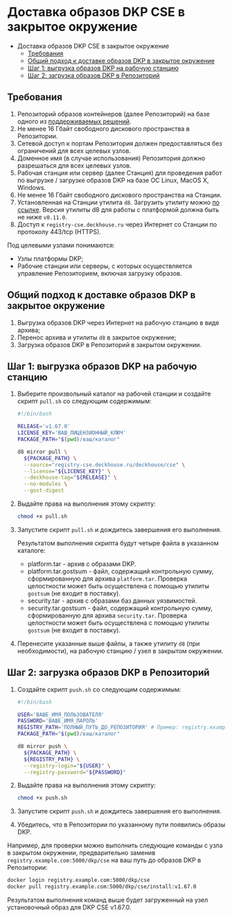 # Доставка образов DKP CSE в закрытое окружение

- Доставка образов DKP CSE в закрытое окружение
  - [Требования](#требования)
  - [Общий подход к доставке образов DKP в закрытое окружение](#общий-подход-к-доставке-образов-dkp-в-закрытое-окружение)
  - [Шаг 1: выгрузка образов DKP на рабочую станцию](#шаг-1-выгрузка-образов-dkp-на-рабочую-станцию)
  - [Шаг 2: загрузка образов DKP в Репозиторий](#шаг-2-загрузка-образов-dkp-в-репозиторий)

## Требования

1. Репозиторий образов контейнеров (далее Репозиторий) на базе одного из [поддерживаемых решений](https://deckhouse.ru/products/kubernetes-platform/documentation/v1/supported_versions.html#container-registry).
2. Не менее 16 Гбайт свободного дискового пространства в Репозитории.
3. Сетевой доступ к портам Репозитория должен предоставляться без ограничений для всех целевых узлов.
4. Доменное имя (в случае использования) Репозитория должно разрешаться для всех целевых узлов.
5. Рабочая станция или сервер (далее Станция) для проведения работ по выгрузке / загрузке образов DKP на базе ОС Linux, MacOS X, Windows.
6. Не менее 16 Гбайт свободного дискового пространства на Станции.
7. Установленная на Станции утилита `d8`. Загрузить утилиту можно [по ссылке](https://deckhouse.ru/products/kubernetes-platform/documentation/v1/deckhouse-cli/). Версия утилиты d8 для работы с платформой должна быть не ниже `v0.11.0`.
8. Доступ к `registry-cse.deckhouse.ru` через Интернет со Станции по протоколу 443/tcp (HTTPS).

Под целевыми узлами понимаются:

- Узлы платформы DKP;
- Рабочие станции или серверы, с которых осуществляется управление Репозиторием, включая загрузку образов.

## Общий подход к доставке образов DKP в закрытое окружение

1. Выгрузка образов DKP через Интернет на рабочую станцию в виде архива;
2. Перенос архива и утилиты `d8` в закрытое окружение;
3. Загрузка образов DKP в Репозиторий в закрытом окружении.

## Шаг 1: выгрузка образов DKP на рабочую станцию

1. Выберите произвольный каталог на рабочей станции и создайте скрипт `pull.sh` со следующим содержимым:

   ```bash
   #!/bin/bash

   RELEASE='v1.67.0'
   LICENSE_KEY='ВАШ_ЛИЦЕНЗИОННЫЙ_КЛЮЧ'
   PACKAGE_PATH="$(pwd)/ваш/каталог"

   d8 mirror pull \
     ${PACKAGE_PATH} \
     --source="registry-cse.deckhouse.ru/deckhouse/cse" \
     --license="${LICENSE_KEY}" \
     --deckhouse-tag="${RELEASE}" \
     --no-modules \
     --gost-digest
   ```

2. Выдайте права на выполнения этому скрипту:

   ```bash
   chmod +x pull.sh
   ```

3. Запустите скрипт `pull.sh` и дождитесь завершения его выполнения.

   Результатом выполнения скрипта будут четыре файла в указанном каталоге:

   - platform.tar - архив с образами DKP.
   - platform.tar.gostsum - файл, содержащий контрольную сумму, сформированную для архива `platform.tar`. Проверка целостности может быть осуществлена с помощью утилиты `gostsum` (не входит в поставку).
   - security.tar - архив с образами баз данных уязвимостей.
   - security.tar.gostsum - файл, содержащий контрольную сумму, сформированную для архива `security.tar`. Проверка целостности может быть осуществлена с помощью утилиты `gostsum` (не входит в поставку).

4. Перенесите указанные выше файлы, а также утилиту `d8` (при необходимости), на рабочую станцию / узел в закрытом окружении.

## Шаг 2: загрузка образов DKP в Репозиторий

1. Создайте скрипт `push.sh` со следующим содержимым:

    ```bash
    #!/bin/bash

    USER='ВАШЕ_ИМЯ_ПОЛЬЗОВАТЕЛЯ'
    PASSWORD='ВАШЕ_ИМЯ_ПАРОЛЬ'
    REGISTRY_PATH='ПОЛНЫЙ_ПУТЬ_ДО_РЕПОЗИТОРИЯ' # Пример: registry.example.com:5000/dkp/cse
    PACKAGE_PATH="$(pwd)/ваш/каталог"
    
    d8 mirror push \
      ${PACKAGE_PATH} \
      ${REGISTRY_PATH} \
      --registry-login="${USER}" \
      --registry-password="${PASSWORD}"
    ```

2. Выдайте права на выполнения этому скрипту:

    ```bash
    chmod +x push.sh
    ```

3. Запустите скрипт `push.sh` и дождитесь завершения его выполнения.

4. Убедитесь, что в Репозитории по указанному пути появились образы DKP.

Например, для проверки можно выполнить следующие команды с узла в закрытом окружении, предварительно заменив `registry.example.com:5000/dkp/cse` на ваш путь до образов DKP в Репозитории:

```bash
docker login registry.example.com:5000/dkp/cse
docker pull registry.example.com:5000/dkp/cse/install:v1.67.0
```

Результатом выполнения команд выше будет загруженный на узел установочный образ для DKP CSE v1.67.0.
